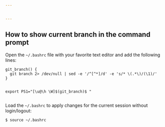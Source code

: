 ```yaml
---


---
```


<h2 id="how-to-show-current-branch-in-the-command-prompt">How to show current branch in the command prompt</h2>
<p>Open the  <code>~/.bashrc</code>  file with your favorite text editor and add the following lines:</p>
<pre><code>git_branch() {
  git branch 2&gt; /dev/null | sed -e '/^[^*]/d' -e 's/* \(.*\)/(\1)/'
}

export PS1="[\u@\h \W]\$(git_branch)\$ "
</code></pre>
<p>Load the  <code>~/.bashrc</code>  to apply changes for the current session without login/logout:</p>
<pre><code>$ source ~/.bashrc
</code></pre>

